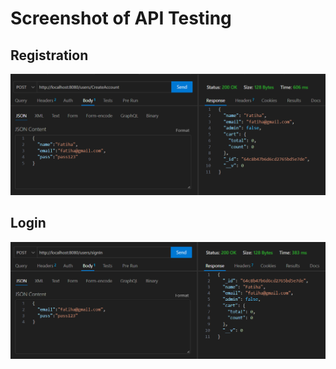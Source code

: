 # Screenshot of API Testing

## Registration

![Registration](./ApiTestingImages/signup.PNG)

## Login

![Login](./ApiTestingImages/signin.PNG)
